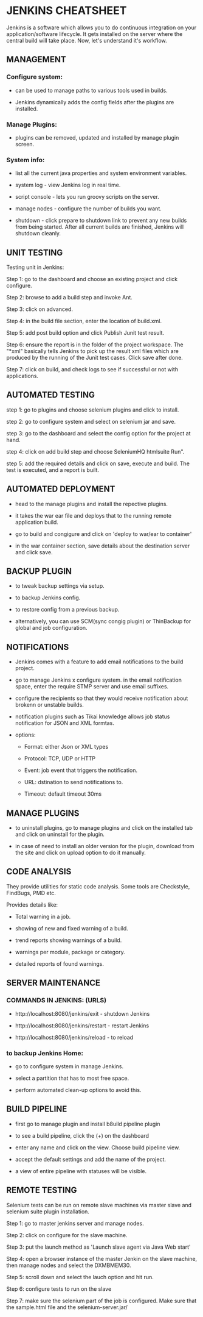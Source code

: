 # JENKINS CHEATSHEET

Jenkins is a software which allows you to do continuous integration on your application/software lifecycle. 
It gets installed on the server where the central build will take place. Now, let's understand it's workflow.

## MANAGEMENT
### Configure system:

- can be used to manage paths to various tools used in builds.

- Jenkins dynamically adds the config fields after the plugins are installed.

### Manage Plugins:
- plugins can be removed, updated and installed by manage plugin screen.

### System info:
- list all the current java properties and system environment variables.

- system log - view Jenkins log in real time.

- script console - lets you run groovy scripts on the server.

- manage nodes - configure the number of builds you want.

- shutdown - click prepare to shutdown link to prevent any new builds from being started. After all current builds are finished, 
  Jenkins will shutdown cleanly.
  
## UNIT TESTING
Testing unit in Jenkins:

Step 1: go to the dashboard and choose an existing project and click configure.

Step 2: browse to add a build step and invoke Ant.

Step 3: click on advanced.

Step 4: in the build file section, enter the location of build.xml.

Step 5: add post build option and click Publish Junit test result.

Step 6: ensure the report is in the folder of the project workspace. The "*xml" basically tells 
Jenkins to pick up the result xml files which are produced by the running of the Junit test cases. Click save after done.

Step 7: click on build, and check logs to see if successful or not with applications.

## AUTOMATED TESTING
step 1: go to plugins and choose selenium plugins and click to install.

step 2: go to configure system and select on selenium jar and save.

step 3: go to the dashboard and select the config option for the project at hand.

step 4: click on add build step and choose SeleniumHQ htmlsuite Run".

step 5: add the required details and click on save, execute and build. The test is executed, and a report is built.

## AUTOMATED DEPLOYMENT
- head to the manage plugins and install the repective plugins.

- it takes the war ear file and deploys that to the running remote application build.

- go to build and congigure and click on 'deploy to war/ear to container'

- in the war container section, save details about the destination server and click save.

## BACKUP PLUGIN
- to tweak backup settings via setup.

- to backup Jenkins config.

- to restore config from a previous backup.

- alternatively, you can use SCM(sync congig plugin) or ThinBackup for global and job configuration.

## NOTIFICATIONS
- Jenkins comes with a feature to add email notifications to the build project.

- go to manage Jenkins x configure system. in the email notification space, enter the require STMP server and use email suffixes.

- configure the recipients so that they would receive notification about brokenn or unstable builds.

- notification plugins such as Tikai knowledge allows job status  notification for JSON and XML formtas.

- options:
  
  - Format: either Json or XML types
  
  - Protocol: TCP, UDP or HTTP
  
  - Event: job event that triggers the notification.
  
  - URL: dstination to send notifications to.
  
  - Timeout: default timeout 30ms

## MANAGE PLUGINS
- to uninstall plugins, go to manage plugins and click on the installed tab and click on uninstall for the plugin.

- in case of need to install an older version for the plugin, download from the site and click on upload option to do it manually.

## CODE ANALYSIS
They provide utilities for static code analysis. Some tools are Checkstyle, FindBugs, PMD etc.

Provides details like:
- Total warning in a job.

- showing of new and fixed warning of a build.

- trend reports showing warnings of a build.

- warnings per module, package or category.

- detailed reports of found warnings.

## SERVER MAINTENANCE
### COMMANDS IN JENKINS: (URLS)
- http://localhost:8080/jenkins/exit - shutdown Jenkins

- http://localhost:8080/jenkins/restart - restart Jenkins

- http://localhost:8080/jenkins/reload - to reload

### to backup Jenkins Home:
- go to configure system in manage Jenkins.

- select a partition that has to most free space.

- perform automated clean-up options to avoid this.

## BUILD PIPELINE
- first go to manage plugin and install b8uild pipeline plugin

- to see a build pipeline, click the (+) on the dashboard

- enter any name and click on the view. Choose build pipeline view.

- accept the default settings and add the name of the project.

- a view of entire pipeline with statuses will be visible.

## REMOTE TESTING
Selenium tests can be run on remote slave machines via master slave and selenium suite plugin installation.

Step 1: go to master jenkins server and manage nodes.

Step 2: click on configure for the slave machine.

Step 3: put the launch method as 'Launch slave agent via Java Web start'

Step 4: open a browser instance of the master Jenkin on the slave machine, then manage nodes and select the DXMBMEM30.

Step 5: scroll down and select the lauch option and hit run.

Step 6: configure tests to run on the slave

Step 7: make sure the selenium part of the job is configured. Make sure that the sample.html file and the selenium-server.jar/

